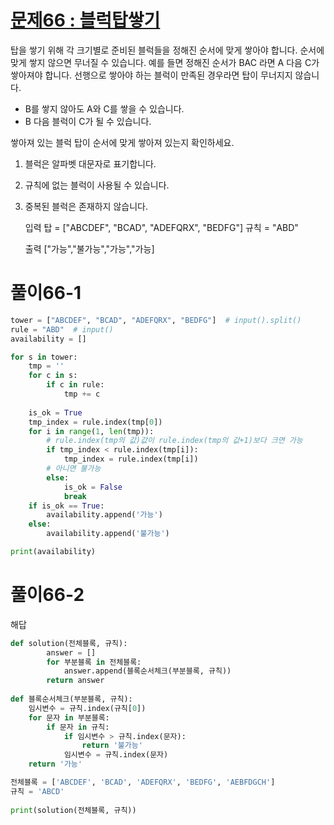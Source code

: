# [문제66 : 블럭탑쌓기](https://www.notion.so/66-61e80ca200f54f8ca7359b1dd97671bb)

탑을 쌓기 위해 각 크기별로 준비된 블럭들을 정해진 순서에 맞게 쌓아야 합니다.
순서에 맞게 쌓지 않으면 무너질 수 있습니다.
예를 들면 정해진 순서가 BAC 라면 A 다음 C가 쌓아져야 합니다.
선행으로 쌓아야 하는 블럭이 만족된 경우라면 탑이 무너지지 않습니다.

- B를 쌓지 않아도 A와 C를 쌓을 수 있습니다.
- B 다음 블럭이 C가 될 수 있습니다.

쌓아져 있는 블럭 탑이 순서에 맞게 쌓아져 있는지 확인하세요.

1. 블럭은 알파벳 대문자로 표기합니다.
2. 규칙에 없는 블럭이 사용될 수 있습니다.
3. 중복된 블럭은 존재하지 않습니다.

    입력
    탑 = ["ABCDEF", "BCAD", "ADEFQRX", "BEDFG"]
    규칙 = "ABD"

    출력
    ["가능","불가능","가능","가능]

# 풀이66-1

``` python
tower = ["ABCDEF", "BCAD", "ADEFQRX", "BEDFG"]  # input().split()
rule = "ABD"  # input()
availability = []

for s in tower:
    tmp = ''
    for c in s:
        if c in rule:
            tmp += c
    
    is_ok = True
    tmp_index = rule.index(tmp[0])
    for i in range(1, len(tmp)):
        # rule.index(tmp의 값)값이 rule.index(tmp의 값+1)보다 크면 가능
        if tmp_index < rule.index(tmp[i]):
            tmp_index = rule.index(tmp[i])
        # 아니면 불가능
        else:
            is_ok = False
            break
    if is_ok == True:
        availability.append('가능')
    else:
        availability.append('불가능')

print(availability)
```

# 풀이66-2

해답

``` python
def solution(전체블록, 규칙):
        answer = []
        for 부분블록 in 전체블록:
            answer.append(블록순서체크(부분블록, 규칙))
        return answer
    
def 블록순서체크(부분블록, 규칙):
    임시변수 = 규칙.index(규칙[0])
    for 문자 in 부분블록:
        if 문자 in 규칙:
            if 임시변수 > 규칙.index(문자):
                return '불가능'
            임시변수 = 규칙.index(문자)
    return '가능'

전체블록 = ['ABCDEF', 'BCAD', 'ADEFQRX', 'BEDFG', 'AEBFDGCH']
규칙 = 'ABCD'
    
print(solution(전체블록, 규칙)) 
```